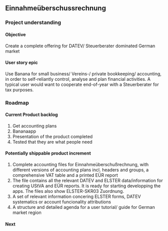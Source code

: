 ## Einnahmeüberschussrechnung
### Project understanding

#### Objective
Create a complete offering for DATEV/ Steuerberater dominated German market  

#### User story epic
Use Banana for small business/ Vereins-/ private bookkeeping/ accounting, in order to self-reliantly control, analyse and plan financial activities. A typical user would want to cooperate end-of-year with a Steuerberater for tax purposes.  

### Roadmap

#### Current Product backlog
1. Get accounting plans
2. Bananaapp
4. Presentation of the product completed
5. Tested that they are what people need

#### Potentially shippable product increment

1. Complete accounting files for Einnahmeüberschußrechnung, with different versions of accounting plans incl. headers and groups, a comprehensive VAT table and a printed EÜR report
2. The file contains all the relevant DATEV and ELSTER data/information for creating UStVA and EÜR reports. It is ready for starting developping the apps. The files also show ELSTER-SKR03 Zuordnung.
3. A set of relevant information concering ELSTER forms, DATEV systematics or account funcionality attributions
4. A structure and detailed agenda for a user tutorial/ guide for German market region

#### Next




